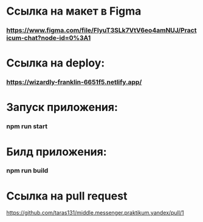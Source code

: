 # Ссылка на макет в Figma

### https://www.figma.com/file/FlyuT3SLk7VtV6eo4amNUJ/Practicum-chat?node-id=0%3A1

# Ссылка на deploy: 

### https://wizardly-franklin-6651f5.netlify.app/

# Запуск приложения:

### npm run start

# Билд приложения:

### npm run build

# Ссылка на pull request
https://github.com/taras131/middle.messenger.praktikum.yandex/pull/1
